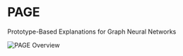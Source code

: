 # PAGE
Prototype-Based Explanations for Graph Neural Networks

![PAGE Overview](https://user-images.githubusercontent.com/53509283/133709863-1ff57bfc-cc85-4b5c-8d5c-6ef7fae09d1b.png)
